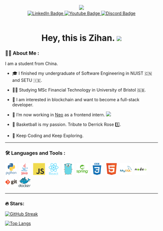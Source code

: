 <div id="header" align="center">
  <img src="https://media.giphy.com/media/M9gbBd9nbDrOTu1Mqx/giphy.gif" width="100"/>
  <div id="badges">
    <a href="https://www.linkedin.com/in/zihan-zhang-027418213/">
      <img src="https://img.shields.io/badge/LinkedIn-blue?style=for-the-badge&logo=linkedin&logoColor=white" alt="LinkedIn Badge"/>
    </a>
    <a href="https://youtube.com/@henryhan0419">
      <img src="https://img.shields.io/badge/YouTube-red?style=for-the-badge&logo=youtube&logoColor=white" alt="Youtube Badge"/>
    </a>
    <a href="https://discordapp.com/users/1066787702424469564">
      <img src="https://img.shields.io/badge/Discord-green?style=for-the-badge&logo=discord&logoColor=white" alt="Discord Badge"/>
    </a>
  </div>
  <img src="https://komarev.com/ghpvc/?username=H-Blues&style=flat-square&color=blue" alt=""/>
  <h1>
    Hey, this is Zihan.
    <img src="https://media.giphy.com/media/hvRJCLFzcasrR4ia7z/giphy.gif" width="30px"/>
  </h1>
</div>

### :man_technologist: About Me :

I am a student from China.

- :mortar_board: I finished my undergraduate of Software Engineering in NUIST :cn: and SETU :ireland:.
- :man_student: Studying MSc Financial Technology in University of Bristol :uk:.
- :dart: I am interested in blockchain and want to become a full-stack developer.
- :briefcase: I’m now working in [Neo](https://neo.org/) as a frontend intern. <img src="https://media.giphy.com/media/WUlplcMpOCEmTGBtBW/giphy.gif" width="30">

- :basketball: Basketball is my passion. Tribute to Derrick Rose :one:.

- :seedling: Keep Coding and Keep Exploring.

---

### :hammer_and_wrench: Languages and Tools :

<div>
  <img src="https://github.com/devicons/devicon/blob/master/icons/python/python-original-wordmark.svg" title="Python" alt="Python" width="40" height="40"/>
  <img src="https://github.com/devicons/devicon/blob/master/icons/java/java-original-wordmark.svg" title="Java" alt="Java" width="40" height="40"/>&nbsp;
  <img src="https://github.com/devicons/devicon/blob/master/icons/javascript/javascript-original.svg" title="JavaScript" alt="JavaScript" width="40" height="40"/>&nbsp;
  <img src="https://github.com/devicons/devicon/blob/master/icons/react/react-original-wordmark.svg" title="React" alt="React" width="40" height="40"/>&nbsp;
  <img src="https://github.com/devicons/devicon/blob/master/icons/go/go-original.svg" title="Golang" alt="Golang" width="40" height="40"/>&nbsp;
  <img src="https://github.com/devicons/devicon/blob/master/icons/spring/spring-original-wordmark.svg" title="Spring" alt="Spring" width="40" height="40"/>&nbsp;
  <img src="https://github.com/devicons/devicon/blob/master/icons/css3/css3-plain-wordmark.svg"  title="CSS3" alt="CSS" width="40" height="40"/>&nbsp;
  <img src="https://github.com/devicons/devicon/blob/master/icons/html5/html5-original.svg" title="HTML5" alt="HTML" width="40" height="40"/>&nbsp;
  <img src="https://github.com/devicons/devicon/blob/master/icons/mysql/mysql-original-wordmark.svg" title="MySQL"  alt="MySQL" width="40" height="40"/>&nbsp;
  <img src="https://github.com/devicons/devicon/blob/master/icons/nodejs/nodejs-original-wordmark.svg" title="NodeJS" alt="NodeJS" width="40" height="40"/>&nbsp;
  <img src="https://github.com/devicons/devicon/blob/master/icons/git/git-original-wordmark.svg" title="Git" alt="Git" width="40" height="40"/>
 <img src="https://github.com/devicons/devicon/blob/master/icons/docker/docker-original-wordmark.svg" title="Docker" alt="Docker" width="40" height="40"/>
</div>

---

### :fire: Stars:

[![GitHub Streak](http://github-readme-streak-stats.herokuapp.com?user=H-Blues&theme=dark&background=000000)](https://git.io/streak-stats)

[![Top Langs](https://github-readme-stats.vercel.app/api/top-langs/?username=H-Blues&layout=compact&theme=vision-friendly-dark)](https://github.com/anuraghazra/github-readme-stats)
